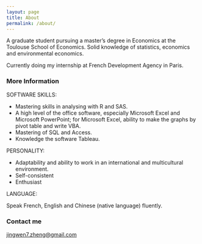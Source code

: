 ```yaml
---
layout: page
title: About
permalink: /about/
---
```


A graduate student pursuing a master’s degree in Economics at the Toulouse School of Economics. 
Solid knowledge of statistics, economics and environmental economics. 

Currently doing my internship at French Development Agency in Paris. 

### More Information

SOFTWARE SKILLS:

- Mastering skills in analysing with R and SAS. 
- A high level of the office software, especially Microsoft Excel and Microsoft PowerPoint; 
  for Microsoft Excel, ability to make the graphs by pivot table and write VBA. 
- Mastering of SQL and Access. 
- Knowledge the software Tableau.

PERSONALITY:

- Adaptability and ability to work in an international and multicultural environment.
- Self-consistent
- Enthusiast

LANGUAGE:


Speak French, English and Chinese (native language) fluently.

### Contact me

[jingwen7.zheng@gmail.com](mailto:jingwen7.zheng@gmail.com)
